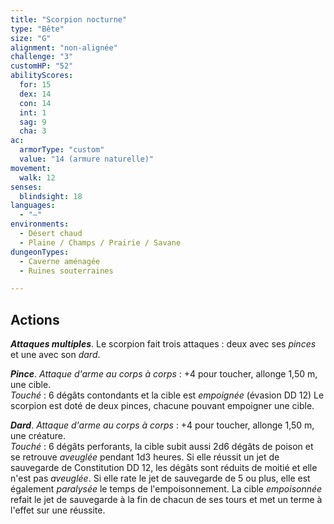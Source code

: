```yaml
---
title: "Scorpion nocturne"
type: "Bête"
size: "G"
alignment: "non-alignée"
challenge: "3"
customHP: "52"
abilityScores:
  for: 15
  dex: 14
  con: 14
  int: 1
  sag: 9
  cha: 3
ac:
  armorType: "custom"
  value: "14 (armure naturelle)"
movement:
  walk: 12
senses:
  blindsight: 18
languages:
  - "—"
environments:
  - Désert chaud
  - Plaine / Champs / Prairie / Savane
dungeonTypes:
  - Caverne aménagée
  - Ruines souterraines

---
```

## Actions
_**Attaques multiples**_. Le scorpion fait trois attaques : deux avec ses _pinces_ et une avec son _dard_.

_**Pince**_. _Attaque d'arme au corps à corps_ : +4 pour toucher, allonge 1,50 m, une cible.  
_Touché_ : 6 dégâts contondants et la cible est _empoignée_ (évasion DD 12) Le scorpion est doté de deux pinces, chacune pouvant empoigner une cible.

_**Dard**_. _Attaque d'arme au corps à corps_ : +4 pour toucher, allonge 1,50 m, une créature.  
_Touché_ : 6 dégâts perforants, la cible subit aussi 2d6 dégâts de poison et se retrouve _aveuglée_ pendant 1d3 heures. Si elle réussit un jet de sauvegarde de Constitution DD 12, les dégâts sont réduits de moitié et elle n'est pas _aveuglée_. Si elle rate le jet de sauvegarde de 5 ou plus, elle est également _paralysée_ le temps de l'empoisonnement. La cible _empoisonnée_ refait le jet de sauvegarde à la fin de chacun de ses tours et met un terme à l'effet sur une réussite.
